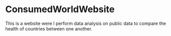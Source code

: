 # ConsumedWorldWebsite
This is a website were I perform data analysis on public data to compare the health of countries between one another.

